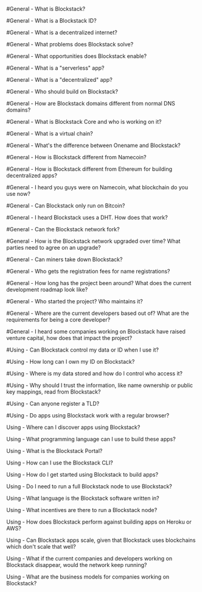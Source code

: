 #General	-	What is Blockstack?

#General	-	What is a Blockstack ID?

#General	-	What is a decentralized internet?

#General	-	What problems does Blockstack solve?

#General	-	What opportunities does Blockstack enable?

#General	-	What is a "serverless" app?

#General	-	What is a "decentralized" app?

#General	-	Who should build on Blockstack?

#General	-	How are Blockstack domains different from normal DNS domains? 

#General	-	What is Blockstack Core and who is working on it?

#General	-	What is a virtual chain?

#General	-	What's the difference between Onename and Blockstack?

#General	-	How is Blockstack different from Namecoin?

#General	-	How is Blockstack different from Ethereum for building decentralized apps? 

#General	-	I heard you guys were on Namecoin, what blockchain do you use now?

#General	-	Can Blockstack only run on Bitcoin?

#General	-	I heard Blockstack uses a DHT. How does that work?

#General	-	Can the Blockstack network fork? 

#General	-	How is the Blockstack network upgraded over time? What parties need to agree on an upgrade?

#General	-	Can miners take down Blockstack?

#General	-	Who gets the registration fees for name registrations?

#General	-	How long has the project been around? What does the current development roadmap look like?

#General	-	Who started the project? Who maintains it?

#General	-	Where are the current developers based out of? What are the requirements for being a core developer?

#General	-	I heard some companies working on Blockstack have raised venture capital, how does that impact the project?

#Using	-	Can Blockstack control my data or ID when I use it?

#Using	-	How long can I own my ID on Blockstack?

#Using	-	Where is my data stored and how do I control who access it?

#Using	-	Why should I trust the information, like name ownership or public key mappings, read from Blockstack?

#Using	-	Can anyone register a TLD?

#Using	-	Do apps using Blockstack work with a regular browser?

Using	-	Where can I discover apps using Blockstack?

Using	-	What programming language can I use to build these apps?

Using	-	What is the Blockstack Portal?

Using	-	How can I use the Blockstack CLI?

Using	-	How do I get started using Blockstack to build apps?

Using	-	Do I need to run a full Blockstack node to use Blockstack?

Using	-	What language is the Blockstack software written in?

Using	-	What incentives are there to run a Blockstack node?

Using	-	How does Blockstack perform against building apps on Heroku or AWS?

Using	-	Can Blockstack apps scale, given that Blockstack uses blockchains which don't scale that well?

Using	-	What if the current companies and developers working on Blockstack disappear, would the network keep running?

Using	-	What are the business models for companies working on Blockstack?
